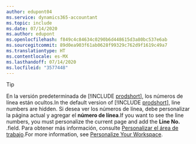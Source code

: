 ```yaml
---
author: edupont04
ms.service: dynamics365-accountant
ms.topic: include
ms.date: 07/14/2020
ms.author: edupont
ms.openlocfilehash: f849c4c84634c0290b6d448615d3a80bc537e6ab
ms.sourcegitcommit: 89d0ea903f61ab0628f99329c762d9f1619c49a7
ms.translationtype: HT
ms.contentlocale: es-MX
ms.lasthandoff: 07/14/2020
ms.locfileid: "3577448"
---
```

> [!TIP]
> <span data-ttu-id="5c032-101">En la versión predeterminada de [!INCLUDE [prodshort](prodshort.md)], los números de línea están ocultos.</span><span class="sxs-lookup"><span data-stu-id="5c032-101">In the default version of [!INCLUDE [prodshort](prodshort.md)], line numbers are hidden.</span></span> <span data-ttu-id="5c032-102">Si desea ver los números de línea, debe personalizar la página actual y agregar el **número de línea**.</span><span class="sxs-lookup"><span data-stu-id="5c032-102">If you want to see the line numbers, you must personalize the current page and add the **Line No.**</span></span> <span data-ttu-id="5c032-103">.</span><span class="sxs-lookup"><span data-stu-id="5c032-103">field.</span></span> <span data-ttu-id="5c032-104">Para obtener más información, consulte [Personalizar el área de trabajo](../ui-personalization-user.md#to-start-personalizing-a-page-through-the-personalizing-banner).</span><span class="sxs-lookup"><span data-stu-id="5c032-104">For more information, see [Personalize Your Workspace](../ui-personalization-user.md#to-start-personalizing-a-page-through-the-personalizing-banner).</span></span>  
